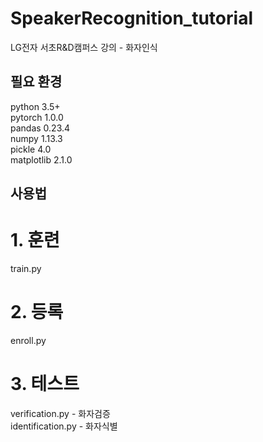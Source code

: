 # SpeakerRecognition_tutorial

LG전자 서초R&D캠퍼스 강의 - 화자인식

## 필요 환경
python 3.5+  
pytorch 1.0.0  
pandas 0.23.4  
numpy 1.13.3  
pickle 4.0  
matplotlib 2.1.0  


## 사용법
# 1. 훈련  
train.py  

# 2. 등록  
enroll.py  

# 3. 테스트  
verification.py - 화자검증  
identification.py - 화자식별  
